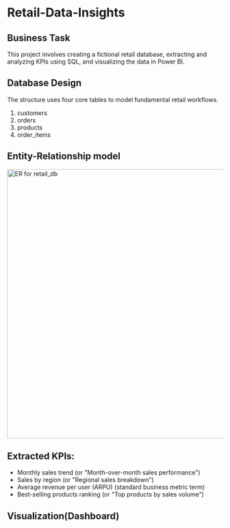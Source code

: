 # Retail-Data-Insights
## Business Task
This project involves creating a fictional retail database, extracting and analyzing KPIs using SQL, and visualizing the data in Power BI.
## Database Design
The structure uses four core tables to model fundamental retail workflows.
1. customers
2. orders
3. products
4. order_items
## Entity-Relationship model
<img width="629" alt="ER for retail_db" src="https://github.com/user-attachments/assets/99ab378a-45f5-4e5d-9370-eaefdc327158" />

## Extracted KPIs:
- Monthly sales trend (or "Month-over-month sales performance")
- Sales by region (or "Regional sales breakdown")
- Average revenue per user (ARPU) (standard business metric term)
- Best-selling products ranking (or "Top products by sales volume")

## Visualization(Dashboard)

  
